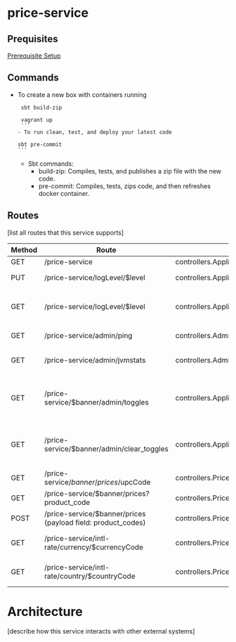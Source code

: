 # price-service

## Prequisites
[Prerequisite Setup](https://github.com/saksdirect/HBCPlatformDocs/blob/master/gettingStarted/backendDevWorkstation/README.md#prerequisite-setup)  

## Commands
- To create a new box with containers running

     ```
      sbt build-zip
      
      vagrant up
      ```
  - To run clean, test, and deploy your latest code

     ```
      sbt pre-commit
      ```
  - Sbt commands:
     - build-zip: Compiles, tests, and publishes a zip file with the new code.
     - pre-commit: Compiles, tests, zips code, and then refreshes docker container.

## Routes

[list all routes that this service supports]

| Method | Route | Class | Description
| ------ | ----- | ----- | -----------
| GET | /price-service | controllers.Application.index | Index Page
| PUT | /price-service/logLevel/$level | controllers.Application.changeLogLevel | Change Log Level
| GET | /price-service/logLevel/$level | controllers.Application.changeLogLevel | Change Log Level (Convenient Method)
| GET | /price-service/admin/ping | controllers.Admin.ping | Ping Service
| GET | /price-service/admin/jvmstats | controllers.Admin.jvmstats | Display current JVM Stats
| GET | /price-service/$banner/admin/toggles | controllers.Application.toggles | Display toggles cache for given banner
| GET | /price-service/$banner/admin/clear_toggles | controllers.Application.clearToggles | Clear toggles cache for given banner
| GET | /price-service/$banner/prices/$upcCode | controllers.Price.priceByUpcCode | Display price data
| GET | /price-service/$banner/prices?product_code | controllers.Price.pricesByProductCode| Display price data
| POST | /price-service/$banner/prices (payload field: product_codes) | controllers.Price.pricesByProductCodes | Display price data
| GET | /price-service/intl-rate/currency/$currencyCode | controllers.Price.getInternationalRateByCurrencyCode | Display intl price rate data
| GET | /price-service/intl-rate/country/$countryCode | controllers.Price.getInternationalRateByCountryCode | Display intl price rate data

# Architecture

[describe how this service interacts with other external systems]
